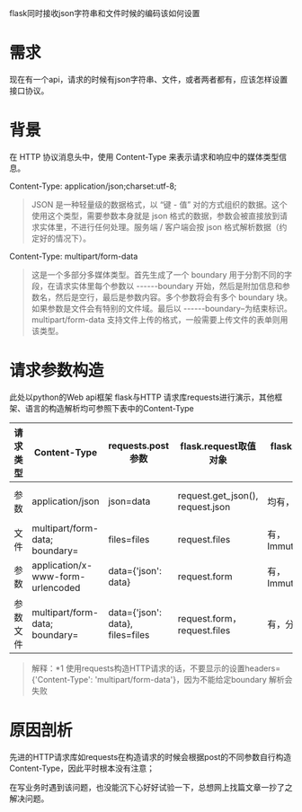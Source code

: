 flask同时接收json字符串和文件时候的编码该如何设置

# 需求
现在有一个api，请求的时候有json字符串、文件，或者两者都有，应该怎样设置接口协议。

# 背景
在 HTTP 协议消息头中，使用 Content-Type 来表示请求和响应中的媒体类型信息。

Content-Type: application/json;charset:utf-8;

> JSON 是一种轻量级的数据格式，以 “键 - 值” 对的方式组织的数据。这个使用这个类型，需要参数本身就是 json 格式的数据，参数会被直接放到请求实体里，不进行任何处理。服务端 / 客户端会按 json 格式解析数据（约定好的情况下）。

Content-Type: multipart/form-data
> 这是一个多部分多媒体类型。首先生成了一个 boundary 用于分割不同的字段，在请求实体里每个参数以 ------boundary 开始，然后是附加信息和参数名，然后是空行，最后是参数内容。多个参数将会有多个 boundary 块。如果参数是文件会有特别的文件域。最后以 ------boundary–为结束标识。multipart/form-data 支持文件上传的格式，一般需要上传文件的表单则用该类型。

# 请求参数构造
此处以python的Web api框架 flask与HTTP 请求库requests进行演示，其他框架、语言的构造解析均可参照下表中的Content-Type

|请求类型|  Content-Type   | requests.post参数  | flask.request取值对象 | flask.request取值结果| 备注 |
|  ----  | ----  |  ----  | ----  | --- | --- |
| 参数  | application/json  | json=data | request.get_json(), request.json| 均有，dict | Content-Type自动: application/json|
| 文件  | multipart/form-data; boundary= |files=files|request.files|有，ImmutableMultiDict| 见*1|
| 参数  | application/x-www-form-urlencoded  | data={'json': data} | request.form| 有，ImmutableMultiDict | 按照表单编码|
| 参数 文件  | multipart/form-data; boundary= |data={'json': data}, files=files|request.form，request.files|有，分开取| 混合编码|

>解释：*1 使用requests构造HTTP请求的话，不要显示的设置headers={'Content-Type': 'multipart/form-data'}，因为不能给定boundary 解析会失败

# 原因剖析
先进的HTTP请求库如requests在构造请求的时候会根据post的不同参数自行构造Content-Type，因此平时根本没有注意；

在写业务时遇到该问题，也没能沉下心好好试验一下，总想网上找篇文章一抄了之解决问题。